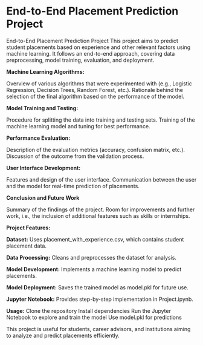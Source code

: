 # End-to-End Placement Prediction Project

End-to-End Placement Prediction Project
This project aims to predict student placements based on experience and other relevant factors using machine learning. It follows an end-to-end approach, covering data preprocessing, model training, evaluation, and deployment.


**Machine Learning Algorithms:**

Overview of various algorithms that were experimented with (e.g., Logistic Regression, Decision Trees, Random Forest, etc.). Rationale behind the selection of the final algorithm based on the performance of the model.

**Model Training and Testing:**

Procedure for splitting the data into training and testing sets. Training of the machine learning model and tuning for best performance.

**Performance Evaluation:**

Description of the evaluation metrics (accuracy, confusion matrix, etc.). Discussion of the outcome from the validation process.

**User Interface Development:**

Features and design of the user interface. Communication between the user and the model for real-time prediction of placements.

**Conclusion and Future Work**

Summary of the findings of the project. Room for improvements and further work, i.e., the inclusion of additional features such as skills or internships.

**Project Features:**

**Dataset:** Uses placement_with_experience.csv, which contains student placement data.

**Data Processing:** Cleans and preprocesses the dataset for analysis.

**Model Development:** Implements a machine learning model to predict placements.

**Model Deployment:** Saves the trained model as model.pkl for future use.

**Jupyter Notebook:** Provides step-by-step implementation in Project.ipynb.

**Usage:**
Clone the repository
Install dependencies
Run the Jupyter Notebook to explore and train the model
Use model.pkl for predictions

This project is useful for students, career advisors, and institutions aiming to analyze and predict placements efficiently.

